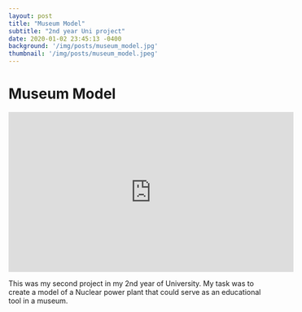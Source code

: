 ```yaml
---
layout: post
title: "Museum Model"
subtitle: "2nd year Uni project"
date: 2020-01-02 23:45:13 -0400
background: '/img/posts/museum_model.jpg'
thumbnail: '/img/posts/museum_model.jpeg'
---
```


# Museum Model
<iframe width="560" height="315" src="https://www.youtube.com/embed/khCG2VDrHGQ" title="YouTube video player" frameborder="0" allow="accelerometer; autoplay; clipboard-write; encrypted-media; gyroscope; picture-in-picture" allowfullscreen></iframe>


This was my second project in my 2nd year of University. My task was to create a model of a Nuclear power plant that could serve as an educational tool in a museum.